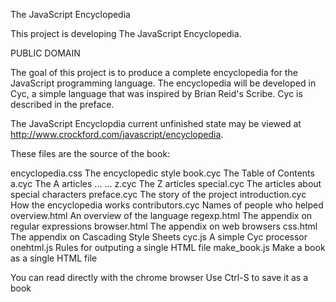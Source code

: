 The JavaScript Encyclopedia

This project is developing The JavaScript Encyclopedia.

PUBLIC DOMAIN

The goal of this project is to produce a complete encyclopedia for the
JavaScript programming language. The encyclopedia will be developed in Cyc,
a simple language that was inspired by Brian Reid's Scribe. Cyc is described in
the preface.

The JavaScript Encyclopdia current unfinished state may be viewed at
http://www.crockford.com/javascript/encyclopedia.

These files are the source of the book:

encyclopedia.css    The encyclopedic style
book.cyc            The Table of Contents
a.cyc               The A articles
...                 ...
z.cyc               The Z articles
special.cyc         The articles about special characters
preface.cyc         The story of the project
introduction.cyc    How the encyclopedia works
contributors.cyc    Names of people who helped
overview.html       An overview of the language
regexp.html         The appendix on regular expressions
browser.html        The appendix on web browsers
css.html            The appendix on Cascading Style Sheets
cyc.js              A simple Cyc processor
onehtml.js          Rules for outputing a single HTML file
make_book.js        Make a book as a single HTML file


You can read directly with the chrome browser
Use Ctrl-S to save it as a book
